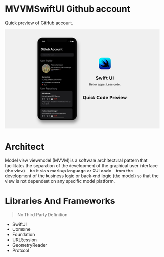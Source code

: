 # MVVMSwiftUI Github account

Quick preview of GitHub account.

![Header](/SwiftUIGithubAccountHeader.png)

# Architect

Model view viewmodel (MVVM) is a software architectural pattern that facilitates the separation of the development of the graphical user interface (the view) – be it via a markup language or GUI code – from the development of the business logic or back-end logic (the model) so that the view is not dependent on any specific model platform.


# Libraries And Frameworks

> No Third Party Definition

* SwiftUI
* Combine
* Foundation
* URLSession
* GeometryReader
* Protocol

